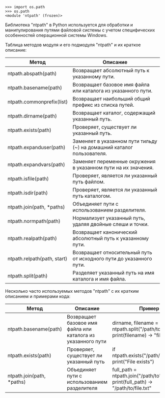```pycon
>>> import os.path
>>> os.path
<module 'ntpath' (frozen)>
```

Библиотека "ntpath" в Python используется для обработки и манипулирования путями файловой системы
с учетом специфических особенностей операционной системы Windows.

Таблица методов модуля и его подмодуля "ntpath" и их краткое описание:

Метод                                     | Описание
----------------------------------------|---------------------------------------------------
ntpath.abspath(path)                     | Возвращает абсолютный путь к указанному пути.
ntpath.basename(path)                    | Возвращает базовое имя файла или каталога из указанного пути.
ntpath.commonprefix(list)                | Возвращает наибольший общий префикс из списка путей.
ntpath.dirname(path)                     | Возвращает каталог, содержащий указанный путь.
ntpath.exists(path)                      | Проверяет, существует ли указанный путь.
ntpath.expanduser(path)                  | Заменяет в указанном пути тильду (~) на домашний каталог пользователя.
ntpath.expandvars(path)                  | Заменяет переменные окружения в указанном пути на их значения.
ntpath.isfile(path)                      | Проверяет, является ли указанный путь файлом.
ntpath.isdir(path)                       | Проверяет, является ли указанный путь каталогом.
ntpath.join(path, *paths)                | Объединяет пути с использованием разделителя.
ntpath.normpath(path)                    | Нормализует указанный путь, удаляя двойные слеши и точки.
ntpath.realpath(path)                    | Возвращает канонический абсолютный путь к указанному пути.
ntpath.relpath(path, start)              | Возвращает относительный путь от исходного пути до указанного пути.
ntpath.split(path)                       | Разделяет указанный путь на имя каталога и имя файла.

Несколько часто используемых методов "ntpath" с их кратким описанием и примерами кода:

Метод                                     | Описание                                | Пример
-----------------------------------------|-----------------------------------------|--------------------------------------------------
ntpath.basename(path)                     | Возвращает базовое имя файла или каталога из указанного пути | dirname, filename = ntpath.split("/path/to/file.txt") print(filename) -> "file.txt"
ntpath.exists(path)                       | Проверяет, существует ли указанный путь | if ntpath.exists("/path/to/file.txt"): print("File exists")
ntpath.join(path, *paths)                 | Объединяет пути с использованием разделителя | full_path = ntpath.join("/path/to", "file.txt") print(full_path) -> "/path/to/file.txt"
